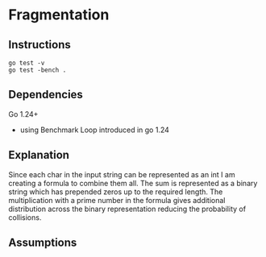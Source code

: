 # Fragmentation

## Instructions
```
go test -v
go test -bench .
```

## Dependencies
Go 1.24+
- using Benchmark Loop introduced in go 1.24

## Explanation
Since each char in the input string can be represented as an int I am creating a formula to combine them all. The sum is represented as a binary string which has prepended zeros up to the required length. The multiplication with a prime number in the formula gives additional distribution across the binary representation reducing the probability of collisions.

## Assumptions